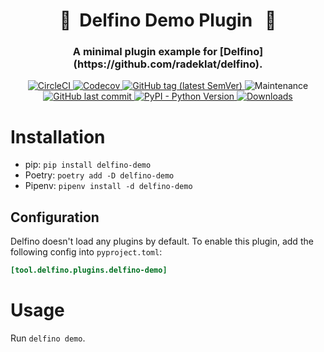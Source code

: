 <h1 align="center" style="border-bottom: none;"> 🔌&nbsp;&nbsp;Delfino Demo Plugin&nbsp;&nbsp; 🔌</h1>
<h3 align="center">A minimal plugin example for [Delfino](https://github.com/radeklat/delfino).</h3>

<p align="center">
    <a href="https://app.circleci.com/pipelines/github/radeklat/delfino-demo?branch=main">
        <img alt="CircleCI" src="https://img.shields.io/circleci/build/github/radeklat/delfino-demo">
    </a>
    <a href="https://app.codecov.io/gh/radeklat/delfino-demo/">
        <img alt="Codecov" src="https://img.shields.io/codecov/c/github/radeklat/delfino-demo">
    </a>
    <a href="https://github.com/radeklat/delfino-demo/tags">
        <img alt="GitHub tag (latest SemVer)" src="https://img.shields.io/github/tag/radeklat/delfino-demo">
    </a>
    <img alt="Maintenance" src="https://img.shields.io/maintenance/yes/2022">
    <a href="https://github.com/radeklat/delfino-demo/commits/main">
        <img alt="GitHub last commit" src="https://img.shields.io/github/last-commit/radeklat/delfino-demo">
    </a>
    <a href="https://www.python.org/doc/versions/">
        <img alt="PyPI - Python Version" src="https://img.shields.io/pypi/pyversions/delfino-demo">
    </a>
    <a href="https://pypistats.org/packages/delfino-demo">
        <img alt="Downloads" src="https://img.shields.io/pypi/dm/delfino-demo">
    </a>
</p>

# Installation

- pip: `pip install delfino-demo`
- Poetry: `poetry add -D delfino-demo`
- Pipenv: `pipenv install -d delfino-demo`

## Configuration

Delfino doesn't load any plugins by default. To enable this plugin, add the following config into `pyproject.toml`:

```toml
[tool.delfino.plugins.delfino-demo]

```

# Usage

Run `delfino demo`.
